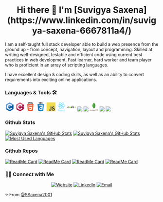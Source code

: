
<h1 align="center">Hi there 👋 I'm [Suvigya Saxena](https://www.linkedin.com/in/suvigya-saxena-6667811a4/)</h1>

<!-- <img src="https://komarev.com/ghpvc/?username=SSaxena2001" alt="suvigya saxena" /> -->

<div>
 <p>
I am a self-taught full stack developer able to build a web presence from the ground up - from concept, navigation, layout and programming. Skilled at writing well-designed, testable and efficient code using current best practices in web development. Fast learner, hard worker and team player who is proficient in an array of scripting languages.

I have excellent design & coding skills, as well as an ability to convert requirements into exciting online applications.
</p>
</div>

### Languages & Tools 🛠️

<code><img height="30" src="https://raw.githubusercontent.com/devicons/devicon/master/icons/c/c-original.svg"></code>
<code><img height="30" src="https://raw.githubusercontent.com/devicons/devicon/master/icons/cplusplus/cplusplus-original.svg"></code>
<code><img height="30" src="https://raw.githubusercontent.com/devicons/devicon/master/icons/html5/html5-original-wordmark.svg"></code>
<code><img height="30" src="https://raw.githubusercontent.com/devicons/devicon/master/icons/css3/css3-original-wordmark.svg"></code>
<code><img height="30" src="https://raw.githubusercontent.com/devicons/devicon/master/icons/javascript/javascript-original.svg"></code>
<code><img height="30" src="https://raw.githubusercontent.com/devicons/devicon/master/icons/react/react-original-wordmark.svg"></code>
<code><img height="30" src="https://raw.githubusercontent.com/devicons/devicon/master/icons/nodejs/nodejs-original-wordmark.svg"></code>
<code><img height="30" src="https://www.vectorlogo.zone/logos/git-scm/git-scm-icon.svg"></code>
<code><img height="30" src="https://www.vectorlogo.zone/logos/heroku/heroku-icon.svg"></code>
<code><img height="30" src="https://raw.githubusercontent.com/devicons/devicon/master/icons/mongodb/mongodb-original-wordmark.svg"></code>
<code><img height="30" src="https://www.vectorlogo.zone/logos/figma/figma-icon.svg"></code>
<code><img height="30" src="https://cdn.worldvectorlogo.com/logos/adobe-xd.svg"></code>

### Github Stats

[![Suvigya Saxena's GitHub Stats](https://github-readme-stats.vercel.app/api?username=SSaxena2001&show_icons=true&count_private=true)](https://github.com/SSaxena2001)
[![Suvigya Saxena's GitHub Stats](https://github-readme-streak-stats.herokuapp.com/?user=SSaxena2001&theme=omni)](https://github.com/SSaxena2001)
[![Most Used Languages](https://github-readme-stats.vercel.app/api/top-langs?username=SSaxena2001&show_icons=true&locale=en&layout=compact&theme=aura_dark)](https://github.com/SSaxena2001)
### Github Repos

[![ReadMe Card](https://github-readme-stats.vercel.app/api/pin/?username=SSaxena2001&repo=Web3.0-Crypto-App&show_owner=true)](https://github.com/SSaxena2001/Web3.0-Crypto-App)
[![ReadMe Card](https://github-readme-stats.vercel.app/api/pin/?username=SSaxena2001&repo=Todo-List-App-using-ChakraUI&show_owner=true)](https://github.com/SSaxena2001/Todo-List-App-using-ChakraUI)
[![ReadMe Card](https://github-readme-stats.vercel.app/api/pin/?username=SSaxena2001&repo=CryptoVerse-React-App&show_owner=true)](https://github.com/SSaxena2001/CryptoVerse-React-App)
[![ReadMe Card](https://github-readme-stats.vercel.app/api/pin/?username=SSaxena2001&repo=Speech-Recognition-for-Robots-in-Industries&show_owner=true)](https://github.com/SSaxena2001/Speech-Recognition-for-Robots-in-Industries)

<h3> 🤝🏻 Connect with Me </h3>

<p align="center">
<a href="https://www.linkedin.com/in/suvigya-saxena-6667811a4/" target="_blank"><img alt="Website" src="https://img.shields.io/badge/Website-www.strange1402.com-blue?style=flat&logo=google-chrome"></a>
<a href="https://www.linkedin.com/in/suvigya-saxena-6667811a4/" target="_blank"><img alt="LinkedIn" src="https://img.shields.io/badge/LinkedIn-@suvigyasaxena-blue?style=flat&logo=linkedin"></a>
<!-- <a href="https://stackoverflow.com/users/8519896/anand-mainali?tab=profile" target="_blank"><img alt="Stack Overflow" src="https://img.shields.io/badge/Stackoverflow-Anand%20Mainali-blue?style=flat&logo=stackoverflow"></a> -->
<a href="mailto:suvigya2001@gmail.com"><img alt="Email" src="https://img.shields.io/badge/Email-suvigya2001@gmail.com-blue?style=flat&logo=gmail"></a>
</p>


⭐️ From [@SSaxena2001](https://github.com/SSaxena2001)

<!--
**SSaxena2001/SSaxena2001** is a ✨ _special_ ✨ repository because its `README.md` (this file) appears on your GitHub profile.

Here are some ideas to get you started:

- 🔭 I’m currently working on ...
- 🌱 I’m currently learning ...
- 👯 I’m looking to collaborate on ...
- 🤔 I’m looking for help with ...
- 💬 Ask me about ...
- 📫 How to reach me: ...
- 😄 Pronouns: ...
- ⚡ Fun fact: ...
-->

